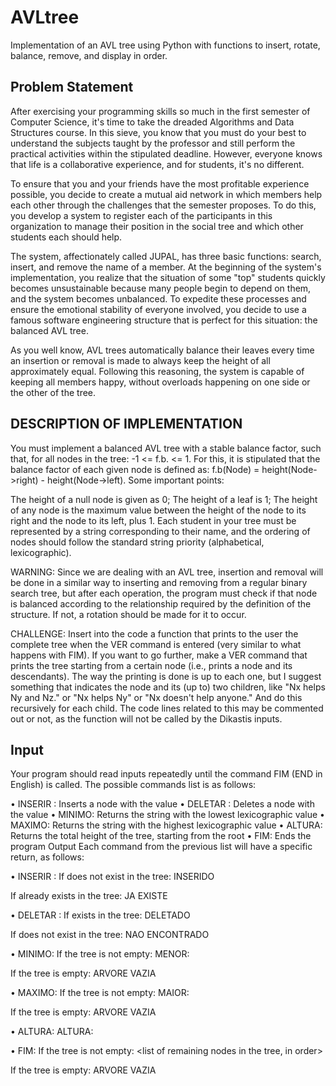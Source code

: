 # AVLtree

Implementation of an AVL tree using Python with functions to insert, rotate, balance, remove, and display in order.

## Problem Statement
After exercising your programming skills so much in the first semester of Computer Science, it's time to take the dreaded Algorithms and Data Structures course. In this sieve, you know that you must do your best to understand the subjects taught by the professor and still perform the practical activities within the stipulated deadline. However, everyone knows that life is a collaborative experience, and for students, it's no different.

To ensure that you and your friends have the most profitable experience possible, you decide to create a mutual aid network in which members help each other through the challenges that the semester proposes. To do this, you develop a system to register each of the participants in this organization to manage their position in the social tree and which other students each should help.

The system, affectionately called JUPAL, has three basic functions: search, insert, and remove the name of a member. At the beginning of the system's implementation, you realize that the situation of some "top" students quickly becomes unsustainable because many people begin to depend on them, and the system becomes unbalanced. To expedite these processes and ensure the emotional stability of everyone involved, you decide to use a famous software engineering structure that is perfect for this situation: the balanced AVL tree.

As you well know, AVL trees automatically balance their leaves every time an insertion or removal is made to always keep the height of all approximately equal. Following this reasoning, the system is capable of keeping all members happy, without overloads happening on one side or the other of the tree.

## DESCRIPTION OF IMPLEMENTATION
You must implement a balanced AVL tree with a stable balance factor, such that, for all nodes in the tree: -1 <= f.b. <= 1. For this, it is stipulated that the balance factor of each given node is defined as: f.b(Node) = height(Node->right) - height(Node->left). Some important points:

The height of a null node is given as 0;
The height of a leaf is 1;
The height of any node is the maximum value between the height of the node to its right and the node to its left, plus 1.
Each student in your tree must be represented by a string corresponding to their name, and the ordering of nodes should follow the standard string priority (alphabetical, lexicographic).

WARNING: Since we are dealing with an AVL tree, insertion and removal will be done in a similar way to inserting and removing from a regular binary search tree, but after each operation, the program must check if that node is balanced according to the relationship required by the definition of the structure. If not, a rotation should be made for it to occur.

CHALLENGE: Insert into the code a function that prints to the user the complete tree when the VER command is entered (very similar to what happens with FIM). If you want to go further, make a VER <name> command that prints the tree starting from a certain node (i.e., prints a node and its descendants). The way the printing is done is up to each one, but I suggest something that indicates the node and its (up to) two children, like "Nx helps Ny and Nz." or "Nx helps Ny" or "Nx doesn't help anyone." And do this recursively for each child. The code lines related to this may be commented out or not, as the function will not be called by the Dikastis inputs.
  
 ## Input
Your program should read inputs repeatedly until the command FIM (END in English) is called. The possible commands list is as follows:

• INSERIR <name>: Inserts a node with the value <name>
• DELETAR <name>: Deletes a node with the value <name>
• MINIMO: Returns the string with the lowest lexicographic value
• MAXIMO: Returns the string with the highest lexicographic value
• ALTURA: Returns the total height of the tree, starting from the root
• FIM: Ends the program
Output
Each command from the previous list will have a specific return, as follows:

• INSERIR <name>:
If <name> does not exist in the tree: <name> INSERIDO

If <name> already exists in the tree: <name> JA EXISTE

• DELETAR <name>:
If <name> exists in the tree: <name> DELETADO

If <name> does not exist in the tree: <name> NAO ENCONTRADO

• MINIMO:
If the tree is not empty: MENOR: <name>

If the tree is empty: ARVORE VAZIA

• MAXIMO:
If the tree is not empty: MAIOR: <name>

If the tree is empty: ARVORE VAZIA

• ALTURA:
ALTURA: <treeheight>

• FIM:
If the tree is not empty: <list of remaining nodes in the tree, in order>

If the tree is empty: ARVORE VAZIA
